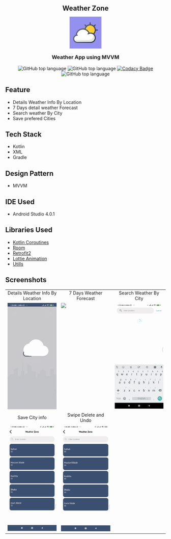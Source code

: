 <h2 style="margin-bottom: 0;" align="center">Weather Zone</h2>

<p align="center">
<img src="https://github.com/SoumikBhatt/WeatherZone/blob/soumik/app/src/main/ic_launcher-playstore.png" height="100" width="100">
<h3 style="margin-top: 0;" align="center">Weather App using MVVM</h3>
</p>

<p align="center">
  <img alt="GitHub top language" src="https://img.shields.io/github/languages/top/SoumikBhatt/WeatherZone.svg">

  <img alt="GitHub top language" src="https://img.shields.io/github/repo-size/SoumikBhatt/WeatherZone.svg">

  <a href="https://api.codacy.com/project/badge/Grade/851ed4a93f6e4e7fae221dc6a2e48e1e" target="_blank">
    <img alt="Codacy Badge" src="https://img.shields.io/codacy/grade/851ed4a93f6e4e7fae221dc6a2e48e1e">
  </a>

  <img alt="GitHub top language" src="https://img.shields.io/github/last-commit/SoumikBhatt/WeatherZone.svg">
</p>



## Feature

* Details Weather Info By Location
* 7 Days detail weather Forecast
* Search weather By City
* Save prefered Cities

## Tech Stack

* Kotlin
* XML
* Gradle

## Design Pattern

* MVVM

## IDE Used

* Android Studio 4.0.1

## Libraries Used

* [Kotlin Coroutines](https://developer.android.com/kotlin/coroutines)
* [Room](https://developer.android.com/topic/libraries/architecture/room)
* [Retrofit2](https://square.github.io/retrofit/)
* [Lottie Animation](https://lottiefiles.com/blog/working-with-lottie/getting-started-with-lottie-animations-in-android-app)
* [Utills](https://github.com/SoumikBhatt/Utills)


## Screenshots

<table>
  <tr>
     <td align="center">Details Weather Info By Location</td>
     <td align="center">7 Days Weather Forecast</td>
     <td align="center">Search Weather By City</td>
    
  </tr>
  <tr>
    <td valign="top"><img src="https://github.com/SoumikBhatt/WeatherZone/blob/soumik/screenshots/weather_by_location.gif"></td>
    <td valign="top"><img src="https://github.com/SoumikBhatt/WeatherZone/blob/soumik/screenshots/forecast.gif"></td>
    <td valign="top"><img src="https://github.com/SoumikBhatt/WeatherZone/blob/soumik/screenshots/search_by_city.gif"></td>
  </tr>
  
  <tr>
    <td align="center">Save City info</td>
    <td align="center">Swipe Delete and Undo</td>
  </tr>
  
  <tr>
    <td valign="top"><img src="https://github.com/SoumikBhatt/WeatherZone/blob/soumik/screenshots/saved_city.gif"></td>
    <td valign="top"><img src="https://github.com/SoumikBhatt/WeatherZone/blob/soumik/screenshots/swipe_delete_undo.gif"></td>
  </tr>
 </table>
 <br>

